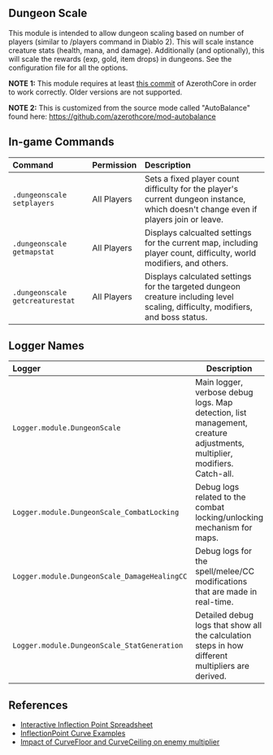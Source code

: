 ## Dungeon Scale

This module is intended to allow dungeon scaling based on number of players (similar to /players command in Diablo 2).  This will scale instance creature stats (health, mana, and damage).  Additionally (and optionally), this will scale the rewards (exp, gold, item drops) in dungeons.  See the configuration file for all the options.

**NOTE 1:** This module requires at least [this commit](https://github.com/azerothcore/azerothcore-wotlk/commit/f127e583aae3cfa51a77d056c1892a7de07ffb52) of AzerothCore in order to work correctly. Older versions are not supported.

**NOTE 2:** This is customized from the source mode called "AutoBalance" found here: https://github.com/azerothcore/mod-autobalance

## In-game Commands
| Command | Permission | Description |
| :------ | :--------- | :---------- |
| `.dungeonscale setplayers` | All Players | Sets a fixed player count difficulty for the player's current dungeon instance, which doesn't change even if players join or leave. |
| `.dungeonscale getmapstat` | All Players | Displays calcualted settings for the current map, including player count, difficulty, world modifiers, and others. |
| `.dungeonscale getcreaturestat` | All Players | Displays calculated settings for the targeted dungeon creature including level scaling, difficulty, modifiers, and boss status. |

## Logger Names
| Logger | Description |
| :----- | ----------- |
| `Logger.module.DungeonScale` | Main logger, verbose debug logs. Map detection, list management, creature adjustments, multiplier, modifiers. Catch-all. |
| `Logger.module.DungeonScale_CombatLocking` | Debug logs related to the combat locking/unlocking mechanism for maps. |
| `Logger.module.DungeonScale_DamageHealingCC` | Debug logs for the spell/melee/CC modifications that are made in real-time. |
| `Logger.module.DungeonScale_StatGeneration` | Detailed debug logs that show all the calculation steps in how different multipliers are derived. |

## References
- [Interactive Inflection Point Spreadsheet](https://docs.google.com/spreadsheets/d/100cmKIJIjCZ-ncWd0K9ykO8KUgwFTcwg4h2nfE_UeCc/copy)
- [InflectionPoint Curve Examples](https://i.imgur.com/x42UnUR.png)
- [Impact of CurveFloor and CurveCeiling on enemy multiplier](https://i.imgur.com/I8S4cwJ.png)
